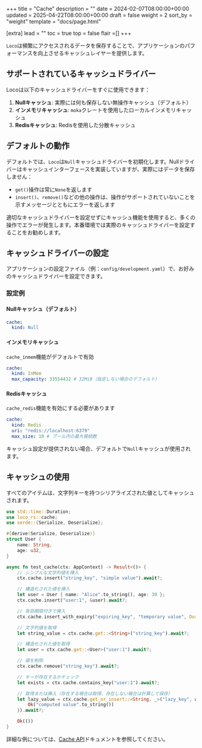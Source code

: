 +++
title = "Cache"
description = ""
date = 2024-02-07T08:00:00+00:00
updated = 2025-04-22T08:00:00+00:00
draft = false
weight = 2
sort_by = "weight"
template = "docs/page.html"

[extra]
lead = ""
toc = true
top = false
flair =[]
+++

`Loco`は頻繁にアクセスされるデータを保存することで、アプリケーションのパフォーマンスを向上させるキャッシュレイヤーを提供します。

## サポートされているキャッシュドライバー

Locoは以下のキャッシュドライバーをすぐに使用できます：

1. **Nullキャッシュ**: 実際には何も保存しない無操作キャッシュ（デフォルト）
2. **インメモリキャッシュ**: `moka`クレートを使用したローカルインメモリキャッシュ
3. **Redisキャッシュ**: Redisを使用した分散キャッシュ

## デフォルトの動作

デフォルトでは、`Loco`は`Null`キャッシュドライバーを初期化します。Nullドライバーはキャッシュインターフェースを実装していますが、実際にはデータを保存しません：

- `get()`操作は常に`None`を返します
- `insert()`、`remove()`などの他の操作は、操作がサポートされていないことを示すメッセージとともにエラーを返します

適切なキャッシュドライバーを設定せずにキャッシュ機能を使用すると、多くの操作でエラーが発生します。本番環境では実際のキャッシュドライバーを設定することをお勧めします。

## キャッシュドライバーの設定

アプリケーションの設定ファイル（例：`config/development.yaml`）で、お好みのキャッシュドライバーを設定できます。

### 設定例

#### Nullキャッシュ（デフォルト）

```yaml
cache:
  kind: Null
```

#### インメモリキャッシュ
`cache_inmem`機能がデフォルトで有効
```yaml
cache:
  kind: InMem
  max_capacity: 33554432 # 32MiB（指定しない場合のデフォルト）
```

#### Redisキャッシュ
`cache_redis`機能を有効にする必要があります
```yaml
cache:
  kind: Redis
  uri: "redis://localhost:6379"
  max_size: 10 # プール内の最大接続数
```

キャッシュ設定が提供されない場合、デフォルトで`Null`キャッシュが使用されます。

## キャッシュの使用

すべてのアイテムは、文字列キーを持つシリアライズされた値としてキャッシュされます。

```rust
use std::time::Duration;
use loco_rs::cache;
use serde::{Serialize, Deserialize};

#[derive(Serialize, Deserialize)]
struct User {
    name: String,
    age: u32,
}

async fn test_cache(ctx: AppContext) -> Result<()> {
    // シンプルな文字列値を挿入
    ctx.cache.insert("string_key", "simple value").await?;

    // 構造化された値を挿入
    let user = User { name: "Alice".to_string(), age: 30 };
    ctx.cache.insert("user:1", &user).await?;

    // 有効期限付きで挿入
    ctx.cache.insert_with_expiry("expiring_key", "temporary value", Duration::from_secs(300)).await?;

    // 文字列値を取得
    let string_value = ctx.cache.get::<String>("string_key").await?;

    // 構造化された値を取得
    let user = ctx.cache.get::<User>("user:1").await?;

    // 値を削除
    ctx.cache.remove("string_key").await?;

    // キーが存在するかチェック
    let exists = ctx.cache.contains_key("user:1").await?;

    // 取得または挿入（存在する場合は取得、存在しない場合は計算して保存）
    let lazy_value = ctx.cache.get_or_insert::<String, _>("lazy_key", async {
        Ok("computed value".to_string())
    }).await?;

    Ok(())
}
```

詳細な例については、[Cache API](https://docs.rs/loco-rs/latest/loco_rs/cache/struct.Cache.html)ドキュメントを参照してください。
